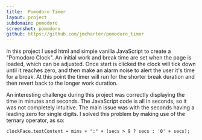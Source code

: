 ```yaml
---
title:  Pomodoro Timer
layout: project
subdomain: pomodoro
screenshot: pomodoro
github: https://github.com/jmcharter/pomodoro_timer
---
```


In this project I used html and simple vanilla JavaScript to create a "Pomodoro Clock". An initial work and break time are set when the page is loaded, which can be adjusted. Once start is clicked the clock will tick
down until it reaches zero, and then make an alarm noise to alert the user it's time for a break. At this point the timer will run for the shorter break duration and then revert back to the longer work duration.

An interesting challenge during this project was correctly displaying the time in minutes and seconds. The 
JavaScript code is all in seconds, so it was not completely intuitive. The main issue was with the seconds having a leading zero for single digits. I solved this problem by making use of the ternary operator, as so:


    clockFace.textContent = mins + ":" + (secs > 9 ? secs : '0' + secs);